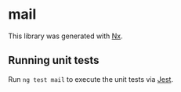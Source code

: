 # mail

This library was generated with [Nx](https://nx.dev).

## Running unit tests

Run `ng test mail` to execute the unit tests via [Jest](https://jestjs.io).
